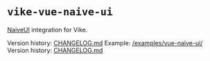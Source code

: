 <!-- WARNING: keep links absolute in this file so they work on NPM too -->

# `vike-vue-naive-ui`

[NaiveUI](https://www.naiveui.com/) integration for Vike.

Version history: [CHANGELOG.md](https://github.com/vikejs/vike-vue-naive-ui/blob/main/CHANGELOG.md)
Example: [/examples/vue-naive-ui/](https://github.com/vikejs/vike-vue/tree/main/examples/vue-naive-ui)  
Version history: [CHANGELOG.md](https://github.com/vikejs/vike-vue/blob/main/packages/vike-vue-naive-ui/CHANGELOG.md)
